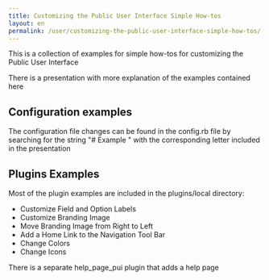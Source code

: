 ```yaml
---
title: Customizing the Public User Interface Simple How-tos
layout: en
permalink: /user/customizing-the-public-user-interface-simple-how-tos/
---
```

This is a collection of examples for simple how-tos for customizing the Public User Interface

There is a presentation with more explanation of the examples contained here

## Configuration examples

The configuration file changes can be found in the config.rb file by searching for the string "# Example " with the corresponding letter included in the presentation

## Plugins Examples

Most of the plugin examples are included in the plugins/local directory:
* Customize Field and Option Labels
* Customize Branding Image
* Move Branding Image from Right to Left
* Add a Home Link to the Navigation Tool Bar
* Change Colors
* Change Icons

There is a separate help_page_pui plugin that adds a help page
